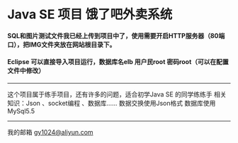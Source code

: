 # Java SE 项目  饿了吧外卖系统
#### SQL和图片测试文件我已经上传到项目中了，使用需要开启HTTP服务器（80端口），把IMG文件夹放在网站根目录下。
#### Eclipse 可以直接导入项目运行，数据库名elb 用户民root 密码root（可以在配置文件中修改）

------------

这个项目属于练手项目，还有许多的问题，适合初学Java SE 的同学练练手
相关知识：Json 、socket编程 、数据库......
数据交换使用Json格式
数据库使用MySql5.5

------------
我的邮箱 gy1024@aliyun.com